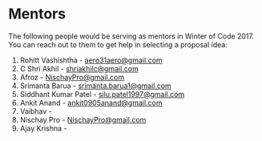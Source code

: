 # Mentors

The following people would be serving as mentors in Winter of Code 2017. You can reach out to them to get help in selecting a proposal idea:

1. Rohitt Vashishtha - aero31aero@gmail.com
2. C Shri Akhil - shriakhilc@gmail.com
3. Afroz - NischayPro@gmail.com
4. Srimanta Barua - srimanta.barua1@gmail.com
5. Siddhant Kumar Patel - silu.patel1997@gmail.com
6. Ankit Anand - ankit0905anand@gmail.com
7. Vaibhav - 
8. Nischay Pro - NischayPro@gmail.com
9. Ajay Krishna - 
